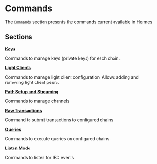 # Commands

The `Commands` section presents the commands current available in Hermes

## Sections

**[Keys](./keys.md)**

Commands to manage keys (private keys) for each chain.

**[Light Clients](./light_clients.md)**

Commands to manage light client configuration. Allows adding and removing light client peers.

**[Path Setup and Streaming](./relayer_loop.md)**

Commands to manage channels

**[Raw Transactions](./transactions.md)**

Command to submit transactions to configured chains

**[Queries](./queries.md)**

Commands to execute queries on configured chains

**[Listen Mode](./listen.md)**

Commands to listen for IBC events